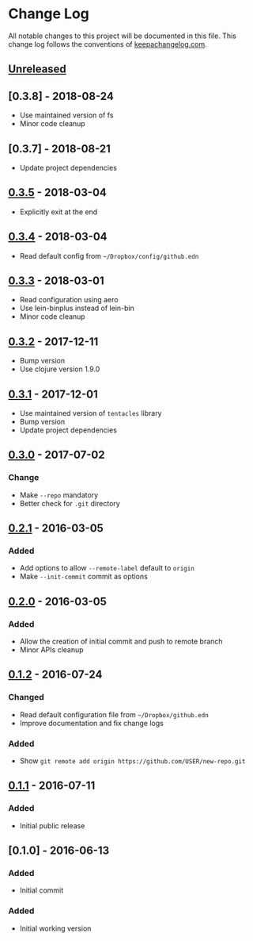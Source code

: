 # Change Log

All notable changes to this project will be documented in this file. This change log follows the conventions of [keepachangelog.com](http://keepachangelog.com/).

## [Unreleased]

## [0.3.8] - 2018-08-24

- Use maintained version of fs 
- Minor code cleanup

## [0.3.7] - 2018-08-21

- Update project dependencies

## [0.3.5] - 2018-03-04

- Explicitly exit at the end

## [0.3.4] - 2018-03-04

- Read default config from `~/Dropbox/config/github.edn`

## [0.3.3] - 2018-03-01

- Read configuration using aero
- Use lein-binplus instead of lein-bin
- Minor code cleanup

## [0.3.2] - 2017-12-11

- Bump version
- Use clojure version 1.9.0

## [0.3.1] - 2017-12-01

- Use maintained version of `tentacles` library
- Bump version
- Update project dependencies

## [0.3.0] - 2017-07-02

### Change

- Make `--repo` mandatory
- Better check for `.git` directory

## [0.2.1] - 2016-03-05

### Added

- Add options to allow `--remote-label` default to `origin`
- Make `--init-commit` commit as options

## [0.2.0] - 2016-03-05

### Added

- Allow the creation of initial commit and push to remote branch
- Minor APIs cleanup

## [0.1.2] - 2016-07-24

### Changed

- Read default configuration file from `~/Dropbox/github.edn`
- Improve documentation and fix change logs

### Added

- Show `git remote add origin https://github.com/USER/new-repo.git`

## [0.1.1] - 2016-07-11

### Added

- Initial public release

## [0.1.0] - 2016-06-13

### Added

- Initial commit

### Added

- Initial working version

[Unreleased]: https://github.com/agilecreativity/gh-utils/compare/0.3.5...HEAD
[0.3.5]: https://github.com/agilecreativity/gh-utils/compare/0.3.4...0.3.5
[0.3.4]: https://github.com/agilecreativity/gh-utils/compare/0.3.3...0.3.4
[0.3.3]: https://github.com/agilecreativity/gh-utils/compare/0.3.2...0.3.3
[0.3.2]: https://github.com/agilecreativity/gh-utils/compare/0.3.1...0.3.2
[0.3.1]: https://github.com/agilecreativity/gh-utils/compare/0.3.0...0.3.1
[0.3.0]: https://github.com/agilecreativity/gh-utils/compare/0.3.0...0.2.1
[0.2.1]: https://github.com/agilecreativity/gh-utils/compare/0.2.0...0.2.1
[0.2.0]: https://github.com/agilecreativity/gh-utils/compare/0.1.2...0.2.0
[0.1.2]: https://github.com/agilecreativity/gh-utils/compare/0.1.1...0.1.2
[0.1.1]: https://github.com/agilecreativity/gh-utils/compare/0.1.0...0.1.1
